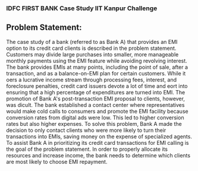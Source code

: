 ### IDFC FIRST BANK Case Study IIT Kanpur Challenge
## Problem Statement:
The case study of a bank (referred to as Bank A) that provides an EMI option to its credit card clients is described in the problem statement. Customers may divide large purchases into smaller, more manageable monthly payments using the EMI feature while avoiding revolving interest. The bank provides EMIs at many points, including the point of sale, after a transaction, and as a balance-on-EMI plan for certain customers. While it o ers a lucrative income stream through processing fees, interest, and foreclosure penalties, credit card issuers devote a lot of time and e ort into ensuring that a high percentage of expenditures are turned into EMI. The promotion of Bank A's post-transaction EMI proposal to clients, however, was di cult. The bank established a contact center where representatives would make cold calls to consumers and promote the EMI facility because conversion rates from digital ads were low. This led to higher conversion rates but also higher expenses. To solve this problem, Bank A made the decision to only contact clients who were more likely to turn their transactions into EMIs, saving money on the expense of specialized agents. To assist Bank A in prioritizing its credit card transactions for EMI calling is the goal of the problem statement. In order to properly allocate its resources and increase income, the bank needs to determine which clients are most likely to choose EMI repayment.
